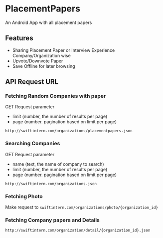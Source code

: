 # PlacementPapers
An Android App with all placement papers

## Features
- Sharing Placement Paper or Interview Experience Company/Organization wise
- Upvote/Downvote Paper
- Save Offline for later browsing

## API Request URL ##
### Fetching Random Companies with paper ###
GET Request parameter
- limit (number, the number of results per page)
- page (number. pagination based on limit per page)
```
http://swiftintern.com/organizations/placementpapers.json
```

### Searching Companies ###
GET Request parameter
- name (text, the name of company to search)
- limit (number, the number of results per page)
- page (number. pagination based on limit per page)
```
http://swiftintern.com/organizations.json
```

### Fetching Photo ###
Make request to `swiftintern.com/organizations/photo/{organization_id}`

### Fetching Company papers and Details ###
```
http://swiftintern.com/organization/detail/{organization_id}.json
```
